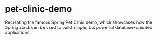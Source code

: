 # pet-clinic-demo

Recreating the famous Spring Pet Clinic demo, which showcases how the Spring stack can be used to build simple, but powerful database-oriented applications.

